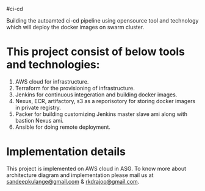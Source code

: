 #ci-cd

Building the autoamted ci-cd pipeline using opensource tool and technology which will
deploy the docker images on swarm cluster.

# This project consist of below tools and technologies:
1. AWS cloud for infrastructure.
2. Terraform for the provisioning of infrastructure.
3. Jenkins for continuous integeration and building docker images.
4. Nexus, ECR, artifactory, s3 as a reporisotory for storing docker imagers in private registry.
5. Packer for building customizing Jenkins master slave ami along with bastion Nexus ami.
6. Ansible for doing remote deployment.
# Implementation details
This project is implemented on AWS cloud in ASG. To know more about architecture diagram and implementation please mail us at sandeepkulange@gmail.com & rkdrajoo@gmail.com.
